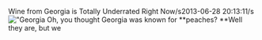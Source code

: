 Wine from Georgia is Totally Underrated Right Now/s2013-06-28 20:13:11/s![\"Georgia](\"http://blog.undergroundcellar.com/wp-content/uploads/2013/06/7.jpg\") Oh, you thought Georgia was known for **peaches? **Well they are, but we